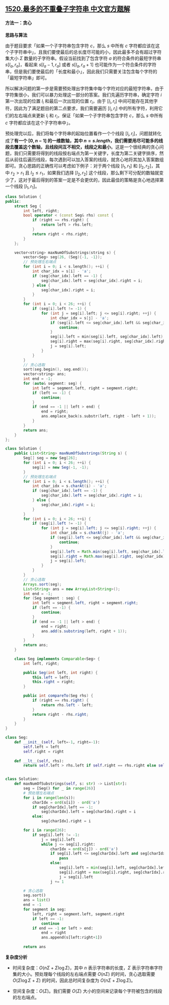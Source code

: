 ## [1520.最多的不重叠子字符串 中文官方题解](https://leetcode.cn/problems/maximum-number-of-non-overlapping-substrings/solutions/100000/zui-duo-de-bu-zhong-die-zi-zi-fu-chuan-by-leetcode)
#### 方法一：贪心

**思路与算法**

由于题目要求「如果一个子字符串包含字符 $c$，那么 $s$ 中所有 $c$ 字符都应该在这个子字符串中」，且我们要使最后的总长度尽可能的小，因此最多不会有超过字符集大小 $\Sigma$ 数量的子字符串。假设当前找到了包含字符 $a$ 的符合条件的最短字符串 $s[l_a, r_a]$，看起来 $s[l_a-1,r_a]$ 或者 $s[l_a,r_a +1]$ 也可能作为一个符合条件的字符串，但是我们要使最后的「长度和最小」，因此我们只需要关注包含每个字符的「最短字符串」即可。

所以解决问题的第一步是需要预处理出字符集中每个字符对应的最短字符串，由于字符集很小，我们可以暴力处理这一部分的答案。我们先遍历字符串，确定字符 $i$ 第一次出现的位置 $l_i$ 和最后一次出现的位置 $r_i$，由于 $[l_i,r_i]$ 中间可能存在其他字符，因此为了满足题目的第二点要求，我们需要遍历 $[l_i,r_i]$ 中的所有字符，利用它们的左右端点来更新 $l_i$ 和 $r_i$，保证「如果一个子字符串包含字符 $c$，那么 $s$ 中所有 $c$ 字符都应该在这个子字符串中」。

预处理完以后，我们将每个字符串的起始位置看作一个个线段 $[l_i,r_i]$，问题就转化成了**有一个 $[0, n-1]$ 的一维数轴，其中 $n=s.\textit{length}$，我们需要用尽可能多的线段去覆盖这个数轴，且线段间互不相交，线段之和最小**。这是一个很经典的贪心问题，我们只需要将得到的线段按右端点为第一关键字，长度为第二关键字排序，然后从前往后遍历线段，每次遇到可以加入答案的线段，就贪心地将其加入答案数组即可。贪心思路的正确性可以考虑如下例子：对于两个线段 $[l_1,r_1]$ 和 $[l_2,r_2]$，其中 $r_2>r_1$ 且 $l_2 \leq r_1$，如果我们选择 $[l_2,r_2]$ 这个线段，那么剩下可分配的数轴就变少了，这对于最后得到的答案一定是不会更优的，因此最佳的策略是贪心地选择第一个线段 $[l_1,r_1]$。

```C++ [sol1-C++]
class Solution {
public:
    struct Seg {
        int left, right;
        bool operator < (const Seg& rhs) const {
            if (right == rhs.right) {
            	return left > rhs.left;
            }
            return right < rhs.right;
        }
    };

    vector<string> maxNumOfSubstrings(string s) {
        vector<Seg> seg(26, (Seg){-1, -1});
        // 预处理左右端点
        for (int i = 0; i < s.length(); ++i) {
            int char_idx = s[i] - 'a';
            if (seg[char_idx].left == -1) {
                seg[char_idx].left = seg[char_idx].right = i;
            } else {
                seg[char_idx].right = i;
            }
        }
        for (int i = 0; i < 26; ++i) {
            if (seg[i].left != -1) {
                for (int j = seg[i].left; j <= seg[i].right; ++j) {
                    int char_idx = s[j] - 'a';
                    if (seg[i].left <= seg[char_idx].left && seg[char_idx].right <= seg[i].right) {
                        continue;
                    }
                    seg[i].left = min(seg[i].left, seg[char_idx].left);
                    seg[i].right = max(seg[i].right, seg[char_idx].right);
                    j = seg[i].left;
                }
            }
        }
        // 贪心选取
        sort(seg.begin(), seg.end());
        vector<string> ans;
        int end = -1;
        for (auto& segment: seg) {
            int left = segment.left, right = segment.right;
            if (left == -1) {
                continue;
            }
            if (end == -1 || left > end) {
                end = right;
                ans.emplace_back(s.substr(left, right - left + 1));
            }
        }
        return ans;
    }
};
```

```Java [sol1-Java]
class Solution {
    public List<String> maxNumOfSubstrings(String s) {
        Seg[] seg = new Seg[26];
        for (int i = 0; i < 26; ++i) {
            seg[i] = new Seg(-1, -1);
        }
        // 预处理左右端点
        for (int i = 0; i < s.length(); ++i) {
            int char_idx = s.charAt(i) - 'a';
            if (seg[char_idx].left == -1) {
                seg[char_idx].left = seg[char_idx].right = i;
            } else {
                seg[char_idx].right = i;
            }
        }
        for (int i = 0; i < 26; ++i) {
            if (seg[i].left != -1) {
                for (int j = seg[i].left; j <= seg[i].right; ++j) {
                    int char_idx = s.charAt(j) - 'a';
                    if (seg[i].left <= seg[char_idx].left && seg[char_idx].right <= seg[i].right) {
                        continue;
                    }
                    seg[i].left = Math.min(seg[i].left, seg[char_idx].left);
                    seg[i].right = Math.max(seg[i].right, seg[char_idx].right);
                    j = seg[i].left;
                }
            }
        }
        // 贪心选取
        Arrays.sort(seg);
        List<String> ans = new ArrayList<String>();
        int end = -1;
        for (Seg segment : seg) {
            int left = segment.left, right = segment.right;
            if (left == -1) {
                continue;
            }
            if (end == -1 || left > end) {
                end = right;
                ans.add(s.substring(left, right + 1));
            }
        }
        return ans;
    }

    class Seg implements Comparable<Seg> {
        int left, right;

        public Seg(int left, int right) {
            this.left = left;
            this.right = right;
        }

        public int compareTo(Seg rhs) {
            if (right == rhs.right) {
                return rhs.left - left;
            }
            return right - rhs.right;
        }
    }
}
```

```Python [sol1-Python3]
class Seg:
    def __init__(self, left=-1, right=-1):
        self.left = left
        self.right = right
    
    def __lt__(self, rhs):
        return self.left > rhs.left if self.right == rhs.right else self.right < rhs.right


class Solution:
    def maxNumOfSubstrings(self, s: str) -> List[str]:
        seg = [Seg() for _ in range(26)]
        # 预处理左右端点
        for i in range(len(s)):
            charIdx = ord(s[i]) - ord('a')
            if seg[charIdx].left == -1:
                seg[charIdx].left = seg[charIdx].right = i
            else:
                seg[charIdx].right = i

        for i in range(26):
            if seg[i].left != -1:
                j = seg[i].left
                while j <= seg[i].right:
                    charIdx = ord(s[j]) - ord('a')
                    if seg[i].left <= seg[charIdx].left and seg[charIdx].right <= seg[i].right:
                        pass
                    else:
                        seg[i].left = min(seg[i].left, seg[charIdx].left)
                        seg[i].right = max(seg[i].right, seg[charIdx].right)
                        j = seg[i].left
                    j += 1

        # 贪心选取
        seg.sort()
        ans = list()
        end = -1
        for segment in seg:
            left, right = segment.left, segment.right
            if left == -1:
                continue
            if end == -1 or left > end:
                end = right
                ans.append(s[left:right+1])
        
        return ans
```

**复杂度分析**

- 时间复杂度：$O(n\Sigma + \Sigma \log \Sigma)$，其中 $n$ 表示字符串的长度，$\Sigma$ 表示字符串字符集的大小。预处理每个线段的左右端点需要 $O(n\Sigma)$ 的时间，贪心选取需要 $O(\Sigma \log \Sigma + \Sigma)$ 的时间，因此总时间复杂度为 $O(n\Sigma + \Sigma \log \Sigma)$。

- 空间复杂度：$O(\Sigma)$。我们需要 $O(\Sigma)$ 大小的空间来记录每个字符被包含的线段的左右端点。
